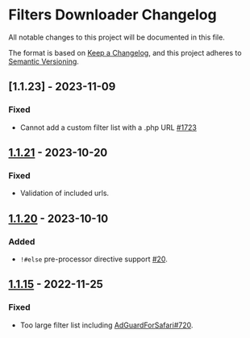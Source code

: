 # Filters Downloader Changelog

All notable changes to this project will be documented in this file.

The format is based on [Keep a Changelog](https://keepachangelog.com/en/1.0.0/),
and this project adheres to [Semantic Versioning](https://semver.org/spec/v2.0.0.html).

## [1.1.23] - 2023-11-09

### Fixed

- Cannot add a custom filter list with a .php URL [#1723](https://github.com/AdguardTeam/AdguardBrowserExtension/issues/1723)

## [1.1.21] - 2023-10-20

### Fixed

- Validation of included urls.


## [1.1.20] - 2023-10-10

### Added

- `!#else` pre-processor directive support [#20](https://github.com/AdguardTeam/FiltersDownloader/issues/20).


## [1.1.15] - 2022-11-25

### Fixed

- Too large filter list including [AdGuardForSafari#720](https://github.com/AdguardTeam/AdGuardForSafari/issues/720).


[1.1.21]: https://github.com/AdguardTeam/FiltersDownloader/compare/v1.1.20...v1.1.21
[1.1.20]: https://github.com/AdguardTeam/FiltersDownloader/compare/v1.1.15...v1.1.20
[1.1.15]: https://github.com/AdguardTeam/FiltersDownloader/compare/v1.1.14...v1.1.15

